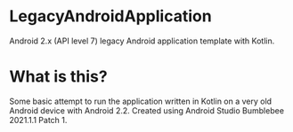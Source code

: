 # LegacyAndroidApplication
Android 2.x (API level 7) legacy Android application template with Kotlin.

# What is this?
Some basic attempt to run the application written in Kotlin on a very old Android device with Android 2.2. Created using Android Studio Bumblebee 2021.1.1 Patch 1.


